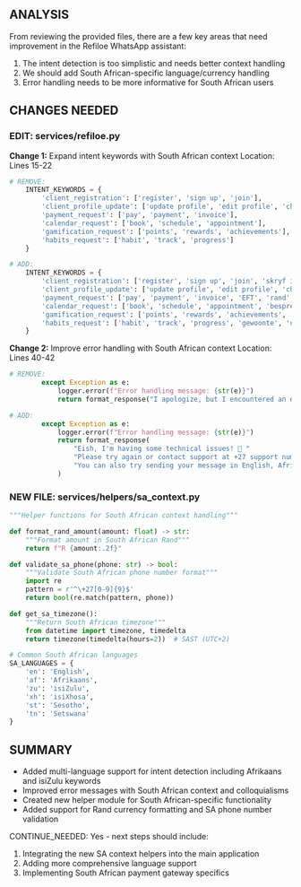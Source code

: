 <!-- Model: Sonnet 3.5 -->
<!-- Cost: $0.0033 -->
<!-- Max Tokens: 8000 -->
<!-- CONTINUATION NEEDED -->
## ANALYSIS
From reviewing the provided files, there are a few key areas that need improvement in the Refiloe WhatsApp assistant:

1. The intent detection is too simplistic and needs better context handling
2. We should add South African-specific language/currency handling
3. Error handling needs to be more informative for South African users

## CHANGES NEEDED

### EDIT: services/refiloe.py

**Change 1:** Expand intent keywords with South African context
Location: Lines 15-22
```python
# REMOVE:
    INTENT_KEYWORDS = {
        'client_registration': ['register', 'sign up', 'join'],
        'client_profile_update': ['update profile', 'edit profile', 'change details'],
        'payment_request': ['pay', 'payment', 'invoice'],
        'calendar_request': ['book', 'schedule', 'appointment'],
        'gamification_request': ['points', 'rewards', 'achievements'],
        'habits_request': ['habit', 'track', 'progress']
    }

# ADD:
    INTENT_KEYWORDS = {
        'client_registration': ['register', 'sign up', 'join', 'skryf in', 'ngodiso'],
        'client_profile_update': ['update profile', 'edit profile', 'change details', 'verander', 'hleng'],
        'payment_request': ['pay', 'payment', 'invoice', 'EFT', 'rand', 'R', 'ZAR', 'betaal'],
        'calendar_request': ['book', 'schedule', 'appointment', 'bespreek', 'ukubhukisha'],
        'gamification_request': ['points', 'rewards', 'achievements', 'punte', 'amanqaku'],
        'habits_request': ['habit', 'track', 'progress', 'gewoonte', 'umkhuba']
    }
```

**Change 2:** Improve error handling with South African context
Location: Lines 40-42
```python
# REMOVE:
        except Exception as e:
            logger.error(f"Error handling message: {str(e)}")
            return format_response("I apologize, but I encountered an error. Please try again later.")

# ADD:
        except Exception as e:
            logger.error(f"Error handling message: {str(e)}")
            return format_response(
                "Eish, I'm having some technical issues! 🙈 "
                "Please try again or contact support at +27 support number. "
                "You can also try sending your message in English, Afrikaans, or isiZulu."
            )
```

### NEW FILE: services/helpers/sa_context.py
```python
"""Helper functions for South African context handling"""

def format_rand_amount(amount: float) -> str:
    """Format amount in South African Rand"""
    return f"R {amount:.2f}"

def validate_sa_phone(phone: str) -> bool:
    """Validate South African phone number format"""
    import re
    pattern = r'^\+27[0-9]{9}$'
    return bool(re.match(pattern, phone))

def get_sa_timezone():
    """Return South African timezone"""
    from datetime import timezone, timedelta
    return timezone(timedelta(hours=2))  # SAST (UTC+2)

# Common South African languages
SA_LANGUAGES = {
    'en': 'English',
    'af': 'Afrikaans',
    'zu': 'isiZulu',
    'xh': 'isiXhosa',
    'st': 'Sesotho',
    'tn': 'Setswana'
}
```

## SUMMARY
- Added multi-language support for intent detection including Afrikaans and isiZulu keywords
- Improved error messages with South African context and colloquialisms
- Created new helper module for South African-specific functionality
- Added support for Rand currency formatting and SA phone number validation

CONTINUE_NEEDED: Yes - next steps should include:
1. Integrating the new SA context helpers into the main application
2. Adding more comprehensive language support
3. Implementing South African payment gateway specifics